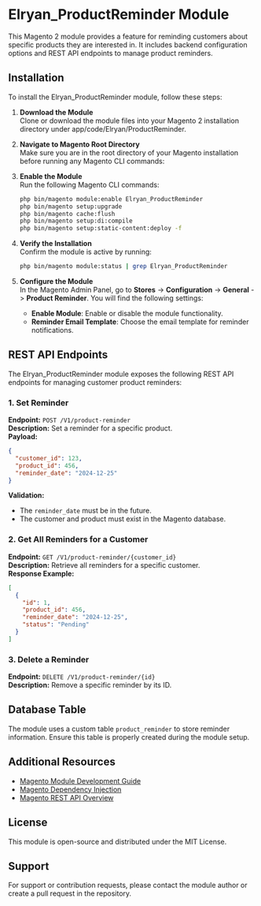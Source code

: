 # Elryan_ProductReminder Module

This Magento 2 module provides a feature for reminding customers about specific products they are interested in. It includes backend configuration options and REST API endpoints to manage product reminders.

## Installation

To install the Elryan_ProductReminder module, follow these steps:

1. **Download the Module**  
   Clone or download the module files into your Magento 2 installation directory under app/code/Elryan/ProductReminder.

2. **Navigate to Magento Root Directory**  
   Make sure you are in the root directory of your Magento installation before running any Magento CLI commands:

3. **Enable the Module**  
   Run the following Magento CLI commands:
   ```bash
   php bin/magento module:enable Elryan_ProductReminder
   php bin/magento setup:upgrade
   php bin/magento cache:flush
   php bin/magento setup:di:compile
   php bin/magento setup:static-content:deploy -f
   ```

4. **Verify the Installation**  
   Confirm the module is active by running:
   ```bash
   php bin/magento module:status | grep Elryan_ProductReminder
   ```

5. **Configure the Module**  
   In the Magento Admin Panel, go to **Stores** -> **Configuration** -> **General** -> **Product Reminder**. You will find the following settings:
    - **Enable Module**: Enable or disable the module functionality.
    - **Reminder Email Template**: Choose the email template for reminder notifications.

## REST API Endpoints

The Elryan_ProductReminder module exposes the following REST API endpoints for managing customer product reminders:

### 1. Set Reminder
**Endpoint:** `POST /V1/product-reminder`  
**Description:** Set a reminder for a specific product.  
**Payload:**
```json
{
  "customer_id": 123,
  "product_id": 456,
  "reminder_date": "2024-12-25"
}
```
**Validation:**
- The `reminder_date` must be in the future.
- The customer and product must exist in the Magento database.

### 2. Get All Reminders for a Customer
**Endpoint:** `GET /V1/product-reminder/{customer_id}`  
**Description:** Retrieve all reminders for a specific customer.  
**Response Example:**
```json
[
  {
    "id": 1,
    "product_id": 456,
    "reminder_date": "2024-12-25",
    "status": "Pending"
  }
]
```

### 3. Delete a Reminder
**Endpoint:** `DELETE /V1/product-reminder/{id}`  
**Description:** Remove a specific reminder by its ID.

## Database Table

The module uses a custom table `product_reminder` to store reminder information. Ensure this table is properly created during the module setup.

## Additional Resources

- [Magento Module Development Guide](https://devdocs.magento.com/guides/v2.4/extension-dev-guide/bk-extension-dev-guide.html)
- [Magento Dependency Injection](https://devdocs.magento.com/guides/v2.4/extension-dev-guide/depend-inj.html)
- [Magento REST API Overview](https://devdocs.magento.com/guides/v2.4/rest/bk-rest.html)

## License
This module is open-source and distributed under the MIT License.

## Support
For support or contribution requests, please contact the module author or create a pull request in the repository.
